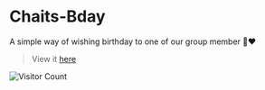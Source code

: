 # Chaits-Bday

A simple way of wishing birthday to one of our group member 💫❤
> View it [here](https://vidyart29.github.io/Chaits-Bday/)

 ![Visitor Count](https://profile-counter.glitch.me/{Vidyart29}/count.svg) 

